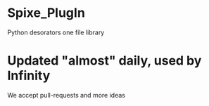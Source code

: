 # Spixe_PlugIn
Python desorators one file library

# Updated "almost" daily, used by Infinity
We accept pull-requests and more ideas
